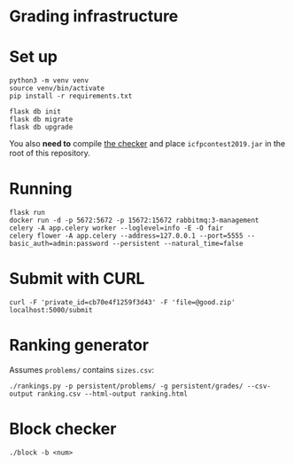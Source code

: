 # Grading infrastructure

# Set up

```
python3 -m venv venv
source venv/bin/activate
pip install -r requirements.txt

flask db init
flask db migrate
flask db upgrade
```

You also **need to** compile [the checker](https://github.com/icfpcontest2019/icfpcontest2019) and place `icfpcontest2019.jar` in the root of this repository.

# Running

```
flask run
docker run -d -p 5672:5672 -p 15672:15672 rabbitmq:3-management
celery -A app.celery worker --loglevel=info -E -O fair
celery flower -A app.celery --address=127.0.0.1 --port=5555 --basic_auth=admin:password --persistent --natural_time=false
```

# Submit with CURL

```
curl -F 'private_id=cb70e4f1259f3d43' -F 'file=@good.zip' localhost:5000/submit
```

# Ranking generator

Assumes `problems/` contains `sizes.csv`:

```
./rankings.py -p persistent/problems/ -g persistent/grades/ --csv-output ranking.csv --html-output ranking.html
```

# Block checker

```
./block -b <num>
```
